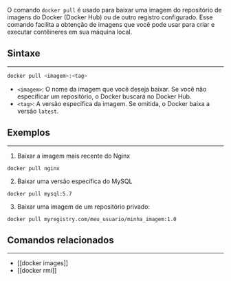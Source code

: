 O comando `docker pull` é usado para baixar uma imagem do repositório de imagens do Docker (Docker Hub) ou de outro registro configurado. Esse comando facilita a obtenção de imagens que você pode usar para criar e executar contêineres em sua máquina local.

## Sintaxe
---
```bash
docker pull <imagem>:<tag>
```
- `<imagem>`: O nome da imagem que você deseja baixar. Se você não especificar um repositório, o Docker buscará no Docker Hub.
- `<tag>`: A versão específica da imagem. Se omitida, o Docker baixa a versão `latest`.
## Exemplos
---
1. Baixar a imagem mais recente do Nginx
```
docker pull nginx
```
2. Baixar uma versão específica do MySQL
```
docker pull mysql:5.7
```
3. Baixar uma imagem de um repositório privado:
```
docker pull myregistry.com/meu_usuario/minha_imagem:1.0
```

## Comandos relacionados
---
- [[docker images]]
- [[docker rmi]]